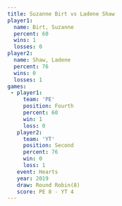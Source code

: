 ```yaml
---
title: Suzanne Birt vs Ladene Shaw
player1:             
  name: Birt, Suzanne
  percent: 60        
  wins: 1            
  losses: 0          
player2:             
  name: Shaw, Ladene 
  percent: 76        
  wins: 0            
  losses: 1          
games:
 - player1:          
     team: 'PE'      
     position: Fourth
     percent: 60     
     win: 1          
     loss: 0         
   player2:          
     team: 'YT'      
     position: Second
     percent: 76     
     win: 0          
     loss: 1         
   event: Hearts       
   year: 2019          
   draw: Round Robin(8)
   score: PE 8 - YT 4  
---
```

